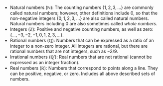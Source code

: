 - Natural numbers ($\mathbb{N}$): The counting numbers $\{1, 2, 3, ...\}$ are commonly called natural numbers; however, other definitions include 0, so that the non-negative integers $\{0, 1, 2, 3, ...\}$ are also called natural numbers. Natural numbers including 0 are also sometimes called _whole numbers_.
- Integers ($\mathbb{Z}$): Positive and negative counting numbers, as well as zero: $\{..., −3, −2, −1, 0, 1, 2, 3, ...\}$.
- Rational numbers ($\mathbb{Q}$): Numbers that can be expressed as a ratio of an integer to a non-zero integer. All integers are rational, but there are rational numbers that are not integers, such as $−2/9$.
- Irrational numbers ($\mathbb{Q'}$): Real numbers that are not rational (cannot be expressed as an integer fraction).
- Real numbers ($\mathbb{R}$): Numbers that correspond to points along a line. They can be positive, negative, or zero. Includes all above described sets of numbers. 
